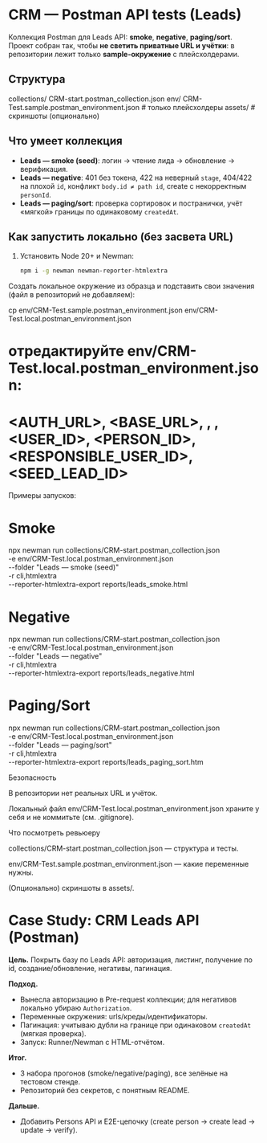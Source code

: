 # CRM — Postman API tests (Leads)

Коллекция Postman для Leads API: **smoke**, **negative**, **paging/sort**.  
Проект собран так, чтобы **не светить приватные URL и учётки**: в репозитории лежит только **sample-окружение** с плейсхолдерами.

## Структура
collections/
CRM-start.postman_collection.json
env/
CRM-Test.sample.postman_environment.json # только плейсхолдеры
assets/ # скриншоты (опционально)

## Что умеет коллекция
- **Leads — smoke (seed)**: логин → чтение лида → обновление → верификация.
- **Leads — negative**: 401 без токена, 422 на неверный `stage`, 404/422 на плохой `id`, конфликт `body.id ≠ path id`, create с некорректным `personId`.
- **Leads — paging/sort**: проверка сортировок и постранички, учёт «мягкой» границы по одинаковому `createdAt`.

## Как запустить локально (без засвета URL)
1. Установить Node 20+ и Newman:
   ```bash
   npm i -g newman newman-reporter-htmlextra
Создать локальное окружение из образца и подставить свои значения (файл в репозиторий не добавляем):

cp env/CRM-Test.sample.postman_environment.json env/CRM-Test.local.postman_environment.json
# отредактируйте env/CRM-Test.local.postman_environment.json:
# <AUTH_URL>, <BASE_URL>, <LOGIN>, <PASSWORD>, <USER_ID>, <PERSON_ID>, <RESPONSIBLE_USER_ID>, <SEED_LEAD_ID>
Примеры запусков:

# Smoke
npx newman run collections/CRM-start.postman_collection.json \
  -e env/CRM-Test.local.postman_environment.json \
  --folder "Leads — smoke (seed)" \
  -r cli,htmlextra \
  --reporter-htmlextra-export reports/leads_smoke.html

# Negative
npx newman run collections/CRM-start.postman_collection.json \
  -e env/CRM-Test.local.postman_environment.json \
  --folder "Leads — negative" \
  -r cli,htmlextra \
  --reporter-htmlextra-export reports/leads_negative.html

# Paging/Sort
npx newman run collections/CRM-start.postman_collection.json \
  -e env/CRM-Test.local.postman_environment.json \
  --folder "Leads — paging/sort" \
  -r cli,htmlextra \
  --reporter-htmlextra-export reports/leads_paging_sort.htm

  Безопасность

В репозитории нет реальных URL и учёток.

Локальный файл env/CRM-Test.local.postman_environment.json храните у себя и не коммитьте (см. .gitignore).

Что посмотреть ревьюеру

collections/CRM-start.postman_collection.json — структура и тесты.

env/CRM-Test.sample.postman_environment.json — какие переменные нужны.

(Опционально) скриншоты в assets/.


# Case Study: CRM Leads API (Postman)

**Цель.** Покрыть базу по Leads API: авторизация, листинг, получение по id, создание/обновление, негативы, пагинация.

**Подход.**
- Вынесла авторизацию в Pre-request коллекции; для негативов локально убираю `Authorization`.
- Переменные окружения: urls/креды/идентификаторы.
- Пагинация: учитываю дубли на границе при одинаковом `createdAt` (мягкая проверка).
- Запуск: Runner/Newman с HTML-отчётом.

**Итог.**
- 3 набора прогонов (smoke/negative/paging), все зелёные на тестовом стенде.
- Репозиторий без секретов, с понятным README.

**Дальше.**
- Добавить Persons API и E2E-цепочку (create person → create lead → update → verify).
